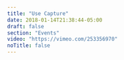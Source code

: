 ```yaml
---
title: "Use Capture"
date: 2018-01-14T21:38:44-05:00
draft: false
section: "Events"
video: "https://vimeo.com/253356970"
noTitle: false
---
```


